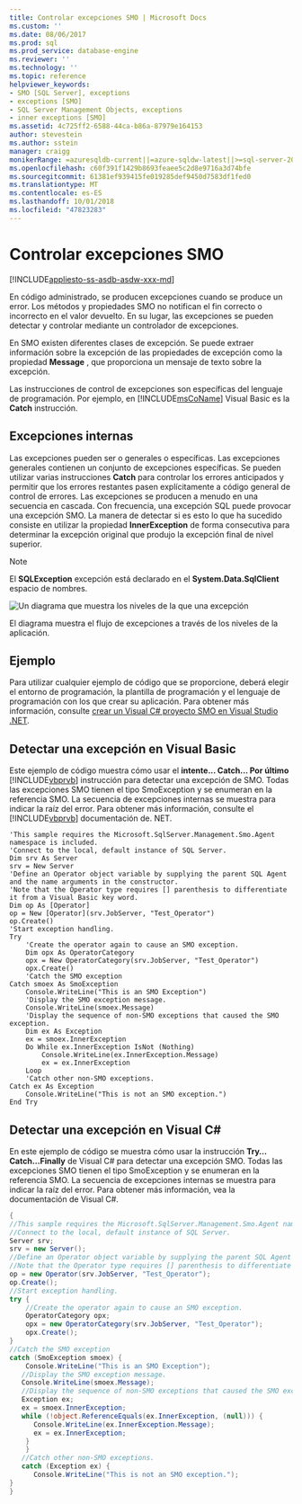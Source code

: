 ```yaml
---
title: Controlar excepciones SMO | Microsoft Docs
ms.custom: ''
ms.date: 08/06/2017
ms.prod: sql
ms.prod_service: database-engine
ms.reviewer: ''
ms.technology: ''
ms.topic: reference
helpviewer_keywords:
- SMO [SQL Server], exceptions
- exceptions [SMO]
- SQL Server Management Objects, exceptions
- inner exceptions [SMO]
ms.assetid: 4c725ff2-6588-44ca-b86a-87979e164153
author: stevestein
ms.author: sstein
manager: craigg
monikerRange: =azuresqldb-current||=azure-sqldw-latest||>=sql-server-2016||=sqlallproducts-allversions||>=sql-server-linux-2017||=azuresqldb-mi-current
ms.openlocfilehash: c60f391f1429b8693feaee5c2d8e9716a3d74bfe
ms.sourcegitcommit: 61381ef939415fe019285def9450d7583df1fed0
ms.translationtype: MT
ms.contentlocale: es-ES
ms.lasthandoff: 10/01/2018
ms.locfileid: "47823283"
---
```

# <a name="handling-smo-exceptions"></a>Controlar excepciones SMO
[!INCLUDE[appliesto-ss-asdb-asdw-xxx-md](../../../includes/appliesto-ss-asdb-asdw-xxx-md.md)]

  En código administrado, se producen excepciones cuando se produce un error. Los métodos y propiedades SMO no notifican el fin correcto o incorrecto en el valor devuelto. En su lugar, las excepciones se pueden detectar y controlar mediante un controlador de excepciones.  
  
 En SMO existen diferentes clases de excepción. Se puede extraer información sobre la excepción de las propiedades de excepción como la propiedad **Message** , que proporciona un mensaje de texto sobre la excepción.  
  
 Las instrucciones de control de excepciones son específicas del lenguaje de programación. Por ejemplo, en [!INCLUDE[msCoName](../../../includes/msconame-md.md)] Visual Basic es la **Catch** instrucción.  
  
## <a name="inner-exceptions"></a>Excepciones internas  
 Las excepciones pueden ser o generales o específicas. Las excepciones generales contienen un conjunto de excepciones específicas. Se pueden utilizar varias instrucciones **Catch** para controlar los errores anticipados y permitir que los errores restantes pasen explícitamente a código general de control de errores. Las excepciones se producen a menudo en una secuencia en cascada. Con frecuencia, una excepción SQL puede provocar una excepción SMO. La manera de detectar si es esto lo que ha sucedido consiste en utilizar la propiedad **InnerException** de forma consecutiva para determinar la excepción original que produjo la excepción final de nivel superior.  
  
> [!NOTE]  
>  El **SQLException** excepción está declarado en el **System.Data.SqlClient** espacio de nombres.  
  
 ![Un diagrama que muestra los niveles de la que una excepción](../../../relational-databases/server-management-objects-smo/create-program/media/exception-flow.gif "un diagrama que muestra los niveles de la que una excepción")  
  
 El diagrama muestra el flujo de excepciones a través de los niveles de la aplicación.  
  
## <a name="example"></a>Ejemplo  
 Para utilizar cualquier ejemplo de código que se proporcione, deberá elegir el entorno de programación, la plantilla de programación y el lenguaje de programación con los que crear su aplicación. Para obtener más información, consulte [crear un Visual C&#35; proyecto SMO en Visual Studio .NET](../../../relational-databases/server-management-objects-smo/how-to-create-a-visual-csharp-smo-project-in-visual-studio-net.md).
  
## <a name="catching-an-exception-in-visual-basic"></a>Detectar una excepción en Visual Basic  
 Este ejemplo de código muestra cómo usar el **intente... Catch... Por último** [!INCLUDE[vbprvb](../../../includes/vbprvb-md.md)] instrucción para detectar una excepción de SMO. Todas las excepciones SMO tienen el tipo SmoException y se enumeran en la referencia SMO. La secuencia de excepciones internas se muestra para indicar la raíz del error. Para obtener más información, consulte el [!INCLUDE[vbprvb](../../../includes/vbprvb-md.md)] documentación de. NET.  
  
```VBNET
'This sample requires the Microsoft.SqlServer.Management.Smo.Agent namespace is included.
'Connect to the local, default instance of SQL Server.
Dim srv As Server
srv = New Server
'Define an Operator object variable by supplying the parent SQL Agent and the name arguments in the constructor.
'Note that the Operator type requires [] parenthesis to differentiate it from a Visual Basic key word.
Dim op As [Operator]
op = New [Operator](srv.JobServer, "Test_Operator")
op.Create()
'Start exception handling.
Try
    'Create the operator again to cause an SMO exception.
    Dim opx As OperatorCategory
    opx = New OperatorCategory(srv.JobServer, "Test_Operator")
    opx.Create()
    'Catch the SMO exception
Catch smoex As SmoException
    Console.WriteLine("This is an SMO Exception")
    'Display the SMO exception message.
    Console.WriteLine(smoex.Message)
    'Display the sequence of non-SMO exceptions that caused the SMO exception.
    Dim ex As Exception
    ex = smoex.InnerException
    Do While ex.InnerException IsNot (Nothing)
        Console.WriteLine(ex.InnerException.Message)
        ex = ex.InnerException
    Loop
    'Catch other non-SMO exceptions.
Catch ex As Exception
    Console.WriteLine("This is not an SMO exception.")
End Try
``` 
  
## <a name="catching-an-exception-in-visual-c"></a>Detectar una excepción en Visual C#  
 En este ejemplo de código se muestra cómo usar la instrucción **Try…Catch…Finally** de Visual C# para detectar una excepción SMO. Todas las excepciones SMO tienen el tipo SmoException y se enumeran en la referencia SMO. La secuencia de excepciones internas se muestra para indicar la raíz del error. Para obtener más información, vea la documentación de Visual C#.  
  
```csharp  
{   
//This sample requires the Microsoft.SqlServer.Management.Smo.Agent namespace to be included.   
//Connect to the local, default instance of SQL Server.   
Server srv;   
srv = new Server();   
//Define an Operator object variable by supplying the parent SQL Agent and the name arguments in the constructor.   
//Note that the Operator type requires [] parenthesis to differentiate it from a Visual Basic key word.   
op = new Operator(srv.JobServer, "Test_Operator");   
op.Create();   
//Start exception handling.   
try {   
    //Create the operator again to cause an SMO exception.   
    OperatorCategory opx;   
    opx = new OperatorCategory(srv.JobServer, "Test_Operator");   
    opx.Create();   
}   
//Catch the SMO exception   
catch (SmoException smoex) {   
    Console.WriteLine("This is an SMO Exception");   
   //Display the SMO exception message.   
   Console.WriteLine(smoex.Message);   
   //Display the sequence of non-SMO exceptions that caused the SMO exception.   
   Exception ex;   
   ex = smoex.InnerException;   
   while (!object.ReferenceEquals(ex.InnerException, (null))) {   
      Console.WriteLine(ex.InnerException.Message);   
      ex = ex.InnerException;   
    }   
    }   
   //Catch other non-SMO exceptions.   
   catch (Exception ex) {   
      Console.WriteLine("This is not an SMO exception.");   
}   
}  
```  
  
  
